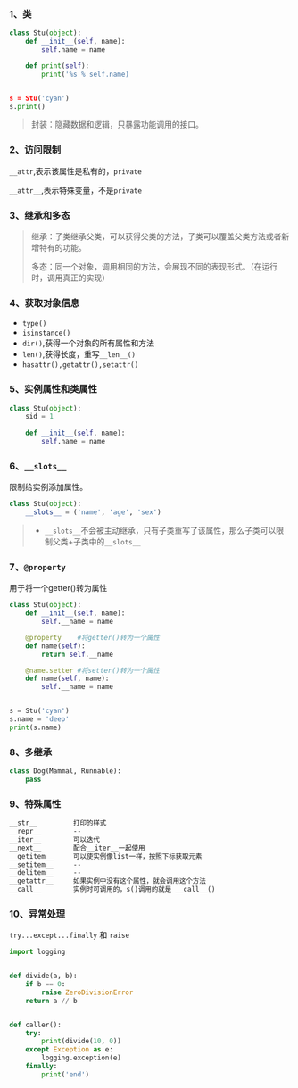### 1、类

```python
class Stu(object):
    def __init__(self, name):
        self.name = name

    def print(self):
        print('%s % self.name)


s = Stu('cyan')
s.print()
```

> 封装：隐藏数据和逻辑，只暴露功能调用的接口。

### 2、访问限制

`__attr`,表示该属性是私有的，`private`

 `__attr__`,表示特殊变量，不是`private` 

### 3、继承和多态

> 继承：子类继承父类，可以获得父类的方法，子类可以覆盖父类方法或者新增特有的功能。
>
> 多态：同一个对象，调用相同的方法，会展现不同的表现形式。（在运行时，调用真正的实现）

### 4、获取对象信息

- `type()`
- `isinstance()`
- `dir()`,获得一个对象的所有属性和方法
- `len()`,获得长度，重写`__len__()`
- `hasattr(),getattr(),setattr()`

### 5、实例属性和类属性

```python
class Stu(object):
	sid = 1
	
    def __init__(self, name):
        self.name = name
```

### 6、`__slots__`

限制给实例添加属性。

```python
class Stu(object):
    __slots__ = ('name', 'age', 'sex')
```

> - `__slots__`不会被主动继承，只有子类重写了该属性，那么子类可以限制父类+子类中的`__slots__`

### 7、`@property`

用于将一个getter()转为属性

```python
class Stu(object):
    def __init__(self, name):
        self.__name = name

    @property    #将getter()转为一个属性 
    def name(self):
        return self.__name

    @name.setter #将setter()转为一个属性
    def name(self, name):
        self.__name = name


s = Stu('cyan')
s.name = 'deep'
print(s.name)

```

### 8、多继承

```python
class Dog(Mammal, Runnable):
    pass
```

### 9、特殊属性

```txt
__str__			打印的样式
__repr__		--
__iter__		可以迭代
__next__		配合__iter__一起使用
__getitem__		可以使实例像list一样，按照下标获取元素
__setitem__		--
__delitem__		--
__getattr__		如果实例中没有这个属性，就会调用这个方法
__call__		实例时可调用的，s()调用的就是 __call__()
```

### 10、异常处理

`try...except...finally` 和 `raise`

```python
import logging


def divide(a, b):
    if b == 0:
        raise ZeroDivisionError
    return a // b


def caller():
    try:
        print(divide(10, 0))
    except Exception as e:
        logging.exception(e)
    finally:
        print('end')
```

